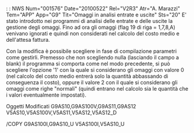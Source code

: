  :  : NWS Num="001576" Date="20100522" Rel="V2R3" Atr="A. Marazzi" Tem="APP" App="G9" Tit="Omaggi in analisi entrate e uscite" Sts="20"
E' stato introdotto nei programmi di analisi delle entrate e delle uscite la gestione degli omaggi.
Fino ad ora gli omaggi (flag 19 di riga = 1,7,8,A) venivano ignorati e quindi non considerati nel calcolo del costo medio e dell'attesa fattura.

Con la modifica è possibile scegliere in fase di compilazione parametri come gestirli. Premesso che
non scegliendo nulla (lasciando il campo a blank) il programma si comporta come nel modo precedente,
si può scegliere l'opzione '1' con la quale si considerano gli omaggi con valore 0 (nel calcolo del
costo medio entrerà solo la quantità abbassando di conseguenza il costo), oppure il valore 2 con il
quale si considerano gli omaggi come righe "normali" (quindi entrano nel calcolo sia le quantità che
i valori eventualmente impostati).

Oggetti Modificati
G9AS10,G9AS100V,G9AS11,G9AS12
V5AS10,V5AS100V,V5AS11,V5AS12,V5AS12_D

/COPY
G9AS100I,G9AS10_U
V5AS100I,V5AS10_U
